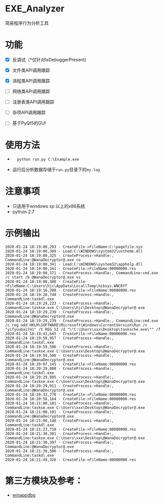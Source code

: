 # EXE_Analyzer
简易程序行为分析工具

# 功能
- [x] 反调试（\*仅针对IsDebuggerPresent)
- [x] 文件类API调用跟踪
- [x] 进程类API调用跟踪
- [ ] 网络类API调用跟踪
- [ ] 注册表类API调用跟踪
- [ ] 杂项API调用跟踪
- [ ] 基于PyQt5的GUI


# 使用方法

- ```python
    python run.py C:\Example.exe
  ```
- 运行后分析数据存储于`run.py`目录下的`my.log`

# 注意事项
- 只适用于windows xp 以上的x86系统
- python 2.7

# 示例输出
```
2020-01-24 18:19:00,293 - CreateFile->FileName:C:\pagefile.sys
2020-01-24 18:19:00,309 - Load:C:\WINDOWS\system32\uxtheme.dll
2020-01-24 18:19:00,325 - CreateProcess->Handle:, CommandLine:@WanaDecryptor@.exe co
2020-01-24 18:19:00,341 - Load:C:\WINDOWS\system32\apphelp.dll
2020-01-24 18:19:00,341 - CreateFile->FileName:00000000.res
2020-01-24 18:19:00,371 - CreateProcess->Handle:, CommandLine:cmd.exe /c start /b @WanaDecryptor@.exe vs
2020-01-24 18:19:00,388 - CreateFile->FileName:C:\Users\hjc\AppData\Local\Temp\hibsys.WNCRYT
2020-01-24 18:19:16,200 - CreateFile->FileName:00000000.res
2020-01-24 18:19:28,740 - CreateProcess->Handle:, CommandLine:taskdl.exe
2020-01-24 18:19:29,223 - CreateProcess->Handle:, CommandLine:taskse.exe C:\Users\hjc\Desktop\@WanaDecryptor@.exe
2020-01-24 18:19:29,239 - CreateProcess->Handle:, CommandLine:@WanaDecryptor@.exe
2020-01-24 18:19:29,239 - CreateProcess->Handle:, CommandLine:cmd.exe /c reg add HKLM\SOFTWARE\Microsoft\Windows\CurrentVersion\Run /v "yifyuubai741" /t REG_SZ /d "\"C:\Users\xxx\Desktop\tasksche.exe\"" /f
2020-01-24 18:19:41,645 - CreateFile->FileName:00000000.res
2020-01-24 18:19:58,957 - CreateProcess->Handle:, CommandLine:taskdl.exe
2020-01-24 18:19:59,506 - CreateProcess->Handle:, CommandLine:taskse.exe C:\Users\xxx\Desktop\@WanaDecryptor@.exe
2020-01-24 18:19:59,506 - CreateProcess->Handle:, CommandLine:@WanaDecryptor@.exe
2020-01-24 18:20:07,145 - CreateFile->FileName:00000000.res
2020-01-24 18:20:29,880 - CreateProcess->Handle:, CommandLine:taskdl.exe
2020-01-24 18:20:29,895 - CreateProcess->Handle:, CommandLine:taskse.exe C:\Users\xxx\Desktop\@WanaDecryptor@.exe
2020-01-24 18:20:29,911 - CreateProcess->Handle:, CommandLine:@WanaDecryptor@.exe
2020-01-24 18:20:32,770 - CreateFile->FileName:00000000.res
2020-01-24 18:20:58,164 - CreateFile->FileName:00000000.res
2020-01-24 18:21:00,101 - CreateProcess->Handle:, CommandLine:taskse.exe C:\Users\xxx\Desktop\@WanaDecryptor@.exe
2020-01-24 18:21:00,101 - CreateProcess->Handle:, CommandLine:@WanaDecryptor@.exe
2020-01-24 18:21:00,148 - CreateProcess->Handle:, CommandLine:taskdl.exe
2020-01-24 18:21:23,710 - CreateFile->FileName:00000000.res
2020-01-24 18:21:30,381 - CreateProcess->Handle:, CommandLine:taskse.exe C:\Users\xxx\Desktop\@WanaDecryptor@.exe
2020-01-24 18:21:30,397 - CreateProcess->Handle:, CommandLine:@WanaDecryptor@.exe
2020-01-24 18:21:30,506 - CreateProcess->Handle:, CommandLine:taskdl.exe
2020-01-24 18:21:49,326 - CreateFile->FileName:00000000.res
```
# 第三方模块及参考：
- [winappdbg](https://winappdbg.readthedocs.io/en/latest/)




